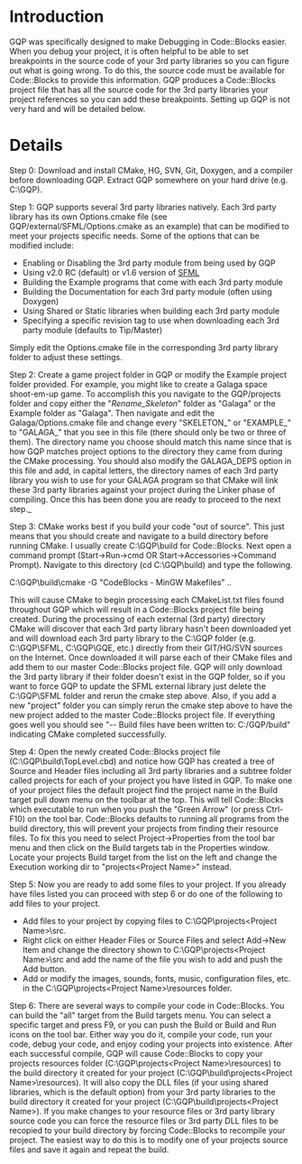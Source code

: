 # Introduction #
GQP was specifically designed to make Debugging in Code::Blocks easier. When you debug your project, it is often helpful to be able to set breakpoints in the source code of your 3rd party libraries so you can figure out what is going wrong. To do this, the source code must be available for Code::Blocks to provide this information. GQP produces a Code::Blocks project file that has all the source code for the 3rd party libraries your project references so you can add these breakpoints. Setting up GQP is not very hard and will be detailed below.

# Details #
Step 0:
Download and install CMake, HG, SVN, Git, Doxygen, and a compiler before downloading GQP. Extract GQP somewhere on your hard drive (e.g. C:\GQP).

Step 1:
GQP supports several 3rd party libraries natively. Each 3rd party library has its own Options.cmake file (see GQP/external/SFML/Options.cmake as an example) that can be modified to meet your projects specific needs. Some of the options that can be modified include:
  * Enabling or Disabling the 3rd party module from being used by GQP
  * Using v2.0 RC (default) or v1.6 version of [SFML](http://www.sfml-dev.org/)
  * Building the Example programs that come with each 3rd party module
  * Building the Documentation for each 3rd party module (often using Doxygen)
  * Using Shared or Static libraries when building each 3rd party module
  * Specifying a specific revision tag to use when downloading each 3rd party module (defaults to Tip/Master)

Simply edit the Options.cmake file in the corresponding 3rd party library folder to adjust these settings.

Step 2:
Create a game project folder in GQP or modify the Example project folder provided. For example, you might like to create a Galaga space shoot-em-up game. To accomplish this you navigate to the GQP/projects folder and copy either the "_Rename\_Skeleton_" folder as "Galaga" or the Example folder as "Galaga". Then navigate and edit the Galaga/Options.cmake file and change every "SKELETON_" or "EXAMPLE_" to "GALAGA_" that you see in this file (there should only be two or three of them). The directory name you choose should match this name since that is how GQP matches project options to the directory they came from during the CMake processing. You should also modify the GALAGA\_DEPS option in this file and add, in capital letters, the directory names of each 3rd party library you wish to use for your GALAGA program so that CMake will link these 3rd party libraries against your project during the Linker phase of compiling. Once this has been done you are ready to proceed to the next step._

Step 3:
CMake works best if you build your code "out of source".  This just means that you should create and navigate to a build directory before running CMake.  I usually create C:\GQP\build for Code::Blocks. Next open a command prompt (Start->Run->cmd OR Start->Accessories->Command Prompt). Navigate to this directory (cd C:\GQP\build) and type the following.

C:\GQP\build\cmake -G "CodeBlocks - MinGW Makefiles" ..

This will cause CMake to begin processing each CMakeList.txt files found throughout GQP which will result in a Code::Blocks project file being created. During the processing of each external (3rd party) directory CMake will discover that each 3rd party library hasn't been downloaded yet and will download each 3rd party library to the C:\GQP folder (e.g. C:\GQP\SFML, C:\GQP\GQE, etc.) directly from their GIT/HG/SVN sources on the Internet. Once downloaded it will parse each of their CMake files and add them to our master Code::Blocks project file. GQP will only download the 3rd party library if their folder doesn't exist in the GQP folder, so if you want to force GQP to update the SFML external library just delete the C:\GQP\SFML folder and rerun the cmake step above.
Also, if you add a new "project" folder you can simply rerun the cmake step above to have the new project added to the master Code::Blocks project file. If everything goes well you should see "-- Build files have been written to: C:/GQP/build" indicating CMake completed successfully.

Step 4:
Open the newly created Code::Blocks project file (C:\GQP\build\TopLevel.cbd) and notice how GQP has created a tree of Source and Header files including all 3rd party libraries and a subtree folder called projects for each of your project you have listed in GQP. To make one of your project files the default project find the project name in the Build target pull down menu on the toolbar at the top. This will tell Code::Blocks which executable to run when you push the "Green Arrow" (or press Ctrl-F10) on the tool bar. Code::Blocks defaults to running all programs from the build directory, this will prevent your projects from finding their resource files. To fix this you need to select Project->Properties from the tool bar menu and then click on the Build targets tab in the Properties window. Locate your projects Build target from the list on the left and change the Execution working dir to "projects\<Project Name>" instead.

Step 5:
Now you are ready to add some files to your project. If you already have files listed you can proceed with step 6 or do one of the following to add files to your project.
  * Add files to your project by copying files to C:\GQP\projects\<Project Name>\src.
  * Right click on either Header Files or Source Files and select Add->New Item and change the directory shown to C:\GQP\projects\<Project Name>\src and add the name of the file you wish to add and push the Add button.
  * Add or modify the images, sounds, fonts, music, configuration files, etc. in the C:\GQP\projects\<Project Name>\resources folder.

Step 6:
There are several ways to compile your code in Code::Blocks. You can build the "all" target from the Build targets menu. You can select a specific target and press F9, or you can push the Build or Build and Run icons on the tool bar. Either way you do it, compile your code, run your code, debug your code, and enjoy coding your projects into existence. After each successful compile, GQP will cause Code::Blocks to copy your projects resources folder (C:\GQP\projects\<Project Name>\resources) to the build directory it created for your project (C:\GQP\build\projects\<Project Name>\resources). It will also copy the DLL files (if your using shared libraries, which is the default option) from your 3rd party libraries to the build directory it created for your project (C:\GQP\build\projects\<Project Name>). If you make changes to your resource files or 3rd party library source code you can force the resource files or 3rd party DLL files to be recopied to your build directory by forcing Code::Blocks to recompile your project. The easiest way to do this is to modify one of your projects source files and save it again and repeat the build.